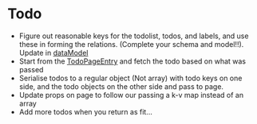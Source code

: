 # Todo

* Figure out reasonable keys for the todolist, todos, and labels, and use these in forming the relations. (Complete your schema and model!!). Update in [dataModel](./src/modules/Todo/README.md#data-model)
* Start from the [TodoPageEntry](./src/pages/Todo/TodoPageEntry.tsx) and fetch the todo based on what was passed
* Serialise todos to a regular object (Not array) with todo keys on one side, and the todo objects on the other side and pass to page.
* Update props on page to follow our passing a k-v map instead of an array
* Add more todos when you return as fit...
